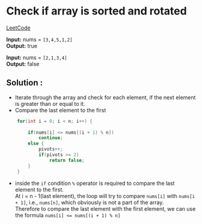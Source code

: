 # Check if array is sorted and rotated

[LeetCode](https://leetcode.com/problems/check-if-array-is-sorted-and-rotated/)

<b>Input:</b> nums = ```[3,4,5,1,2]``` <br>
<b>Output:</b> true

<b>Input:</b> nums = ```[2,1,3,4]``` <br>
<b>Output:</b> false

## Solution :

* Iterate through the array and check for each element, if the next element is greater than or equal to it.
* Compare the last element to the first
``` cpp
    for(int i = 0; i < n; i++) {
        
        if(nums[i] <= nums[(i + 1) % n])
            continue;
        else {
            pivots++;
            if(pivots >= 2)
                return false;
        }
    }
```

* inside the ```if``` condition ```%``` operator is required to compare the last element to the first. <br>
At i = n - 1(last element), the loop will try to compare ```nums[i]``` with ```nums[i + 1]```, i.e., ```nums[n]```, which obviously is not a part of the array.<br>
Therefore to compare the last element with the first element, we can use the formula ```nums[i] <= nums[(i + 1) % n]```
